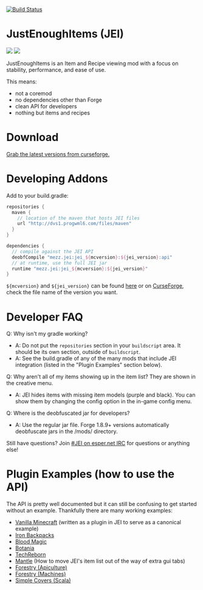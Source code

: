 [![Build Status](https://dvs1.progwml6.com/jenkins/job/JustEnoughItems/badge/icon?style=plastic)](https://dvs1.progwml6.com/jenkins/job/JustEnoughItems/?style=plastic)

JustEnoughItems (JEI)
===============
[![](http://cf.way2muchnoise.eu/full_just-enough-items-jei_downloads.svg)](http://minecraft.curseforge.com/projects/just-enough-items-jei) [![](http://cf.way2muchnoise.eu/versions/Available%20For%20Minecraft_just-enough-items-jei_all.svg)]((http://minecraft.curseforge.com/projects/just-enough-items-jei))

JustEnoughItems is an Item and Recipe viewing mod with a focus on stability, performance, and ease of use.

This means:
 * not a coremod
 * no dependencies other than Forge
 * clean API for developers
 * nothing but items and recipes

Download
===============
[Grab the latest versions from curseforge.](http://minecraft.curseforge.com/projects/just-enough-items-jei/files)

Developing Addons
===============
Add to your build.gradle:
```gradle
repositories {
  maven {
    // location of the maven that hosts JEI files
    url "http://dvs1.progwml6.com/files/maven"
  }
}

dependencies {
  // compile against the JEI API
  deobfCompile "mezz.jei:jei_${mcversion}:${jei_version}:api"
  // at runtime, use the full JEI jar
  runtime "mezz.jei:jei_${mcversion}:${jei_version}"
}
```

`${mcversion}` and `${jei_version}` can be found [here](http://dvs1.progwml6.com/files/maven/mezz/jei/) or on [CurseForge](http://minecraft.curseforge.com/projects/just-enough-items-jei/files), check the file name of the version you want.

Developer FAQ
===
Q: Why isn't my gradle working?
 * A: Do not put the `repositories` section in your `buildscript` area. It should be its own section, outside of `buildscript`.
 * A: See the build.gradle of any of the many mods that include JEI integration (listed in the "Plugin Examples" section below).

Q: Why aren't all of my items showing up in the item list? They are shown in the creative menu.
 * A: JEI hides items with missing item models (purple and black). You can show them by changing the config option in the in-game config menu.

Q: Where is the deobfuscated jar for developers?
 * A: Use the regular jar file. Forge 1.8.9+ versions automatically deobfuscate jars in the /mods/ directory.

Still have questions? Join [#JEI on esper.net IRC](http://webchat.esper.net/?nick=JEIGithub...&channels=JEI&prompt=1) for questions or anything else!

Plugin Examples (how to use the API)
===
The API is pretty well documented but it can still be confusing to get started without an example.
Thankfully there are many working examples:
 * [Vanilla Minecraft](https://github.com/mezz/JustEnoughItems/tree/1.10/src/main/java/mezz/jei/plugins/vanilla) (written as a plugin in JEI to serve as a canonical example)
 * [Iron Backpacks](https://github.com/gr8pefish/IronBackpacks/tree/master-1.10/src/main/java/gr8pefish/ironbackpacks/integration/jei)
 * [Blood Magic](https://github.com/WayofTime/BloodMagic/tree/1.9/src/main/java/WayofTime/bloodmagic/compat/jei)
 * [Botania](https://github.com/williewillus/Botania/tree/MC19/src/main/java/vazkii/botania/client/integration/jei)
 * [TechReborn](https://github.com/TechReborn/TechReborn/tree/1.10/src/main/java/techreborn/compat/jei)
 * [Mantle](https://github.com/SlimeKnights/Mantle/blob/master/src/main/java/slimeknights/mantle/util/JeiPlugin.java) (How to move JEI's item list out of the way of extra gui tabs)
 * [Forestry (Apiculture)](https://github.com/ForestryMC/ForestryMC/blob/mc-1.10/src/main/java/forestry/apiculture/compat/ApicultureJeiPlugin.java)
 * [Forestry (Machines)](https://github.com/ForestryMC/ForestryMC/tree/mc-1.10/src/main/java/forestry/factory/recipes/jei)
 * [Simple Covers (Scala)](https://github.com/bdew/covers/tree/mc1.10.2/src/net/bdew/covers/compat/jei)
 
